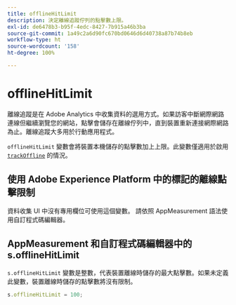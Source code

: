 ```yaml
---
title: offlineHitLimit
description: 決定離線追蹤佇列的點擊數上限。
exl-id: de6478b3-b95f-4edc-8427-7b915a46b3ba
source-git-commit: 1a49c2a6d90fc670bd0646d6d40738a87b74b8eb
workflow-type: ht
source-wordcount: '158'
ht-degree: 100%

---
```


# offlineHitLimit

離線追蹤是在 Adobe Analytics 中收集資料的選用方式。如果訪客中斷網際網路連線但繼續瀏覽您的網站，點擊會儲存在離線佇列中，直到裝置重新連接網際網路為止。離線追蹤大多用於行動應用程式。

`offlineHitLimit` 變數會將裝置本機儲存的點擊數加上上限。此變數僅適用於啟用 [`trackOffline`](trackoffline.md) 的情況。

## 使用 Adobe Experience Platform 中的標記的離線點擊限制

資料收集 UI 中沒有專用欄位可使用這個變數。 請依照 AppMeasurement 語法使用自訂程式碼編輯器。

## AppMeasurement 和自訂程式碼編輯器中的 s.offlineHitLimit

`s.offlineHitLimit` 變數是整數，代表裝置離線時儲存的最大點擊數。如果未定義此變數，裝置離線時儲存的點擊數將沒有限制。

```js
s.offlineHitLimit = 100;
```
